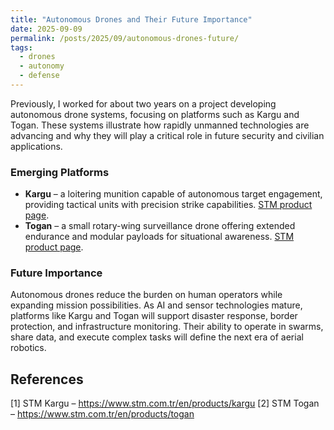 ```yaml
---
title: "Autonomous Drones and Their Future Importance"
date: 2025-09-09
permalink: /posts/2025/09/autonomous-drones-future/
tags:
  - drones
  - autonomy
  - defense
---
```


Previously, I worked for about two years on a project developing autonomous drone systems, focusing on platforms such as Kargu and Togan. These systems illustrate how rapidly unmanned technologies are advancing and why they will play a critical role in future security and civilian applications.

### Emerging Platforms

- **Kargu** – a loitering munition capable of autonomous target engagement, providing tactical units with precision strike capabilities. [STM product page](https://www.stm.com.tr/en/products/kargu).
- **Togan** – a small rotary-wing surveillance drone offering extended endurance and modular payloads for situational awareness. [STM product page](https://www.stm.com.tr/en/products/togan).

### Future Importance

Autonomous drones reduce the burden on human operators while expanding mission possibilities. As AI and sensor technologies mature, platforms like Kargu and Togan will support disaster response, border protection, and infrastructure monitoring. Their ability to operate in swarms, share data, and execute complex tasks will define the next era of aerial robotics.

## References

[1] STM Kargu – https://www.stm.com.tr/en/products/kargu
[2] STM Togan – https://www.stm.com.tr/en/products/togan
